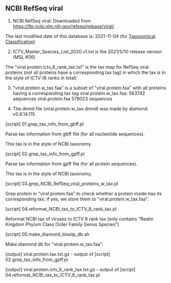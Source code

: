 ## NCBI RefSeq viral

1) NCBI RefSeq viral: Downloaded from https://ftp.ncbi.nlm.nih.gov/refseq/release/viral/

The last modified date of this database is: 2021-11-04 (for [Taxonomical Classification](https://github.com/AnantharamanLab/TYMEFLIES_Viral/tree/main/Taxonomic_classification))

2) ICTV_Master_Species_List_2020.v1.txt is the 2021/5/10 release version (MSL #36)

The "viral.protein.ictv_8_rank_tax.txt" is the tax map for RefSeq viral proteins (not all proteins have a corresponding tax tag) in which the tax is in the style of ICTV (8 ranks in total)

3) "viral.protein.w_tax.faa" is a subset of "viral.protein.faa" with all proteins having a corresponding tax tag
viral.protein.w_tax.faa: 563742 sequences
viral.protein.faa 578023 sequences

4) The dmnd file (viral.protein.w_tax.dmnd) was made by diamond v0.9.14.115



[script] 01.grep_tax_info_from_gbff.pl

Parse tax information from gbff file (for all nucleotide sequences).

This tax is in the style of NCBI taxonomy.

[script] 02.grep_tax_info_from_gpff.pl

Parse tax information from gpff file (for all protein sequences).

This tax is in the style of NCBI taxonomy.

[script] 03.grep_NCBI_RefSeq_viral_proteins_w_tax.pl

Grep protein in "viral.protein.faa" to check whether a protein inside has its corresponding tax; if yes, we store them to "viral.protein.w_tax.faa".

[script] 04.reformat_NCBI_tax_to_ICTV_8_rank_tax.pl

Reformat NCBI tax of viruses to ICTV 8 rank tax (only contains "Realm Kingdom Phylum Class Order  Family  Genus Species")

[script] 05.make_diamond_blastp_db.sh

Make diamond db for "viral.protein.w_tax.faa".



[output] viral.protein.tax.txt.gz  - output of [script] 02.grep_tax_info_from_gpff.pl

[output] viral.protein.ictv_8_rank_tax.txt.gz  - output of [script] 04.reformat_NCBI_tax_to_ICTV_8_rank_tax.pl

